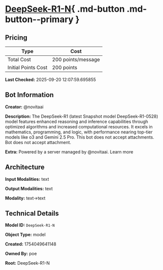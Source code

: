 # [DeepSeek-R1-N](https://poe.com/DeepSeek-R1-N){ .md-button .md-button--primary }

## Pricing

| Type | Cost |
|------|------|
| Total Cost | 200 points/message |
| Initial Points Cost | 200 points |

**Last Checked:** 2025-09-20 12:07:59.695855


## Bot Information

**Creator:** @novitaai

**Description:** The DeepSeek-R1 (latest Snapshot model DeepSeek-R1-0528) model features enhanced reasoning and inference capabilities through optimized algorithms and increased computational resources. It excels in mathematics, programming, and logic, with performance nearing top-tier models like o3 and Gemini 2.5 Pro. This bot does not accept attachments. Bot does not accept attachment.

**Extra:** Powered by a server managed by @novitaai. Learn more


## Architecture

**Input Modalities:** text

**Output Modalities:** text

**Modality:** text->text


## Technical Details

**Model ID:** `DeepSeek-R1-N`

**Object Type:** model

**Created:** 1754049641148

**Owned By:** poe

**Root:** DeepSeek-R1-N
